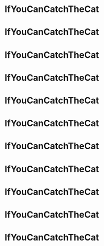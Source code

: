 # IfYouCanCatchTheCat
# IfYouCanCatchTheCat
# IfYouCanCatchTheCat
# IfYouCanCatchTheCat
# IfYouCanCatchTheCat
# IfYouCanCatchTheCat
# IfYouCanCatchTheCat
# IfYouCanCatchTheCat
# IfYouCanCatchTheCat
# IfYouCanCatchTheCat
# IfYouCanCatchTheCat
